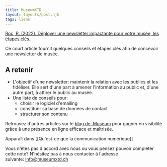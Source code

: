 ```yaml
---
title: MuseumXTD
layout: layouts/post.njk
tags: liens
---
```

[Roc, R. (2022). Déployer une newsletter impactante pour votre musée, les étapes clés.](https://welcome.museum/fr/deployer-une-newsletter-impactante-pour-votre-musee-les-etapes-cles/) 

Ce court article fournit quelques conseils et étapes clés afin de concevoir une newsletter de musée.

## A retenir
- L'objectif d'une newsletter: maintenir la relation avec les publics et les fidéliser. Elle sert d'une part à amener l'information au public et, d'une autre part, à attirer le public au musée. 
- Une liste de conseils pour:
	- choisir le logiciel d'emailing
	- constituer sa base de données de contact
	- structurer son contenu

Retrouvez d'autres articles sur le [blog de .Museum](https://welcome.museum/fr/actualites/) pour gagner en visibilité grâce à une présence en ligne efficace et maîtrisée.


Apparaît dans [[Qu'est-ce que la communication numérique]]

Vous n'êtes pas d'accord avec nous ou vous pensez pouvoir compléter cette note? N'hésitez pas à nous contacter à l'adresse suivante: [info@museumxtd.ch](mailto:info@museumxtd.ch)